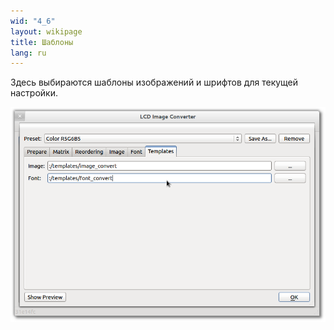 ```yaml
---
wid: "4_6"
layout: wikipage
title: Шаблоны
lang: ru
---
```

Здесь выбираются шаблоны изображений и шрифтов для текущей настройки.

![Диалог настроек щаблонов](templates-1.png "Диалог настроек щаблонов")
